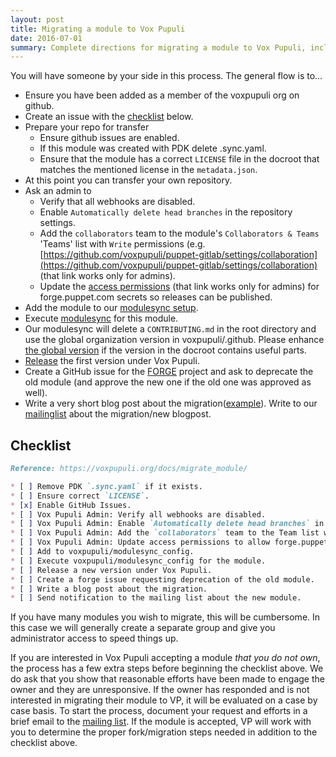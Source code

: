 ```yaml
---
layout: post
title: Migrating a module to Vox Pupuli
date: 2016-07-01
summary: Complete directions for migrating a module to Vox Pupuli, including the process for forking and assuming ownership of an abandoned module.
---
```


You will have someone by your side in this process. The general flow is to…

* Ensure you have been added as a member of the voxpupuli org on github.
* Create an issue with the [checklist](#checklist) below.
* Prepare your repo for transfer
    * Ensure github issues are enabled.
    * If this module was created with PDK delete .sync.yaml.
    * Ensure that the module has a correct `LICENSE` file in the docroot that matches the mentioned license in the `metadata.json`.
* At this point you can transfer your own repository.
* Ask an admin to
    * Verify that all webhooks are disabled.
    * Enable `Automatically delete head branches` in the repository settings.
    * Add the `collaborators` team to the module's `Collaborators & Teams` 'Teams' list with `Write` permissions (e.g. [https://github.com/voxpupuli/puppet-gitlab/settings/collaboration](https://github.com/voxpupuli/puppet-gitlab/settings/collaboration) (that link works only for admins).
    * Update the [access permissions](https://github.com/organizations/voxpupuli/settings/secrets/actions) (that link works only for admins) for forge.puppet.com secrets so releases can be published.
* Add the module to our [modulesync setup][managed_modules].
* Execute [modulesync][msync] for this module.
* Our modulesync will delete a `CONTRIBUTING.md` in the root directory and use the global organization version in voxpupuli/.github.  Please enhance [the global version][contrib] if the version in the docroot contains useful parts.
* [Release][release] the first version under Vox Pupuli.
* Create a GitHub issue for the [FORGE][forge] project and ask to deprecate the old module (and approve the new one if the old one was approved as well).
* Write a very short blog post about the migration([example][example]). Write to our [mailinglist](mailto:voxpupuli@groups.io) about the migration/new blogpost.

## Checklist
```markdown
Reference: https://voxpupuli.org/docs/migrate_module/

* [ ] Remove PDK `.sync.yaml` if it exists.
* [ ] Ensure correct `LICENSE`.
* [x] Enable GitHub Issues.
* [ ] Vox Pupuli Admin: Verify all webhooks are disabled.
* [ ] Vox Pupuli Admin: Enable `Automatically delete head branches` in repository settings.
* [ ] Vox Pupuli Admin: Add the `collaborators` team to the Team list with `Write` permissions.
* [ ] Vox Pupuli Admin: Update access permissions to allow forge.puppet.com secret access for releases.
* [ ] Add to voxpupuli/modulesync_config.
* [ ] Execute voxpupuli/modulesync_config for the module.
* [ ] Release a new version under Vox Pupuli.
* [ ] Create a forge issue requesting deprecation of the old module.
* [ ] Write a blog post about the migration.
* [ ] Send notification to the mailing list about the new module.
```

If you have many modules you wish to migrate, this will be cumbersome.
In this case we will generally create a separate group and give you
administrator access to speed things up.

If you are interested in Vox Pupuli accepting a module *that you do not own*, the process has a few extra steps before beginning the checklist above.
We do ask that you show that reasonable efforts have been made to engage the owner and they are unresponsive.
If the owner has responded and is not interested in migrating their module to VP, it will be evaluated on a case by case basis.
To start the process, document your request and efforts in a brief email to the [mailing list](https://groups.io/g/voxpupuli/).
If the module is accepted, VP will work with you to determine the proper fork/migration steps needed in addition to the checklist above.

[managed_modules]: https://github.com/voxpupuli/modulesync_config/blob/master/managed_modules.yml
[msync]: https://github.com/voxpupuli/modulesync_config#modulesync-configs
[release]: https://voxpupuli.org/docs/releasing_version/
[contrib]: https://github.com/voxpupuli/.github/blob/master/CONTRIBUTING.md
[forge]: https://github.com/puppetlabs/forge_issues/issues/new/choose
[approve]: https://github.com/puppetlabs/puppet-approved-modules/issues/new?assignees=&labels=&template=puppet-approved-modules.md&title=
[example]: https://github.com/voxpupuli/voxpupuli.github.io/blob/master/_posts/2023-12-05-nsswitch-migration.md
